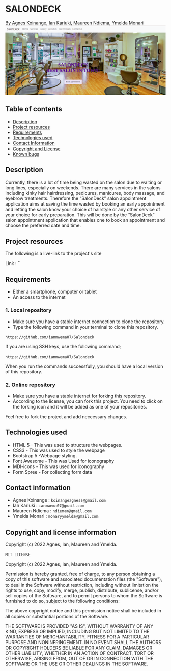# SALONDECK
By Agnes Koinange, Ian Kariuki, Maureen Ndiema, Ymelda Monari
![Project-design](./img/readme/landing%20Page.png)
## Table of contents
+ [Description](#Description)
+ [Project resources](#project-resources)
+ [Requirements](#requirements)
+ [Technologies used](#technologies-used)
+ [Contact Information](#contact-information)
+ [Copyright and License](#copyright-and-license-information) 
+ [Known bugs](#known-bugs)
## Description
Currently, there is a lot of time being wasted on the salon due to waiting or long lines, especially on weekends. There are many services in the salons including kinky hair hairdressing, pedicures, manicures, body massage, and eyebrow treatments. Therefore the “SalonDeck” salon appointment application aims at  saving the time wasted by booking an early appointment and letting the salon know your choice of hairstyle or any other service of your choice for early preparation. This will be done by the “SalonDeck”  salon appointment application that enables one to book an appointment and choose the preferred date and time.
## Project resources
The following is a live-link to the project's site

Link : ``
## Requirements
+ Either a smartphone, computer or tablet
+ An access to the internet
### 1. Local repository
+ Make sure you have a stable internet connection to clone the repository.
+ Type the following command in your terminal to clone this repository.

`https://github.com/ianmwema07/Salondeck`

If you are using SSH keys, use the following command;

`https://github.com/ianmwema07/Salondeck`

When you run the commands successfully, you should have a local version of this repository.

### 2. Online repository
+ Make sure you have a stable internet for forking this repository.
+ According to the license, you can fork this project. You need to click on the forking icon and it will be added as one of your repositories.

Feel free to fork the project and add neccessary changes.
## Technologies used
+ HTML 5 -  This was used to structure the webpages.
+ CSS3 - This was used to style the webpage
+ Bootstrap 5 -Webpage styling.
+ Font Awesome - This was Used for iconography
+ MDI-icons - This was used for iconography
+ Form Spree - For collecting form data
## Contact information
+ Agnes Koinange : `koinangeagness@gmail.com`
+ Ian Kariuki : `ianmwema07@gmail.com`
+ Maureen Ndiema : `ndiemam@gmail.com`
+ Ymelda Monari : `monaryymelda@gmail.com`


## Copyright and license information
Copyright (c) 2022 Agnes, Ian, Maureen and Ymelda.

`MIT LICENSE`

Copyright (c) 2022 Agnes, Ian, Maureen and Ymelda.

Permission is hereby granted, free of charge, to any person obtaining a copy
of this software and associated documentation files (the "Software"), to deal
in the Software without restriction, including without limitation the rights
to use, copy, modify, merge, publish, distribute, sublicense, and/or sell
copies of the Software, and to permit persons to whom the Software is
furnished to do so, subject to the following conditions:

The above copyright notice and this permission notice shall be included in all
copies or substantial portions of the Software.

THE SOFTWARE IS PROVIDED "AS IS", WITHOUT WARRANTY OF ANY KIND, EXPRESS OR
IMPLIED, INCLUDING BUT NOT LIMITED TO THE WARRANTIES OF MERCHANTABILITY,
FITNESS FOR A PARTICULAR PURPOSE AND NONINFRINGEMENT. IN NO EVENT SHALL THE
AUTHORS OR COPYRIGHT HOLDERS BE LIABLE FOR ANY CLAIM, DAMAGES OR OTHER
LIABILITY, WHETHER IN AN ACTION OF CONTRACT, TORT OR OTHERWISE, ARISING FROM,
OUT OF OR IN CONNECTION WITH THE SOFTWARE OR THE USE OR OTHER DEALINGS IN THE
SOFTWARE.
